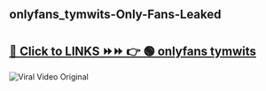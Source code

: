 
 ## onlyfans_tymwits-Only-Fans-Leaked

# <h2><a href="https://clipsfans.com/onlyfans_tymwits&ref=git">🔗 Click to LINKS ⏩⏩ 👉 🟢 onlyfans tymwits </a></h2>

<a href="https://clipsfans.com/onlyfans_tymwits&ref=git" rel="nofollow" data-target="animated-image.originalLink"><img src="https://i.ibb.co.com/xMMVF88/686577567.gif" alt="Viral Video Original" style="max-width: 100%; display: inline-block;" data-target="animated-image.originalImage"></a>
